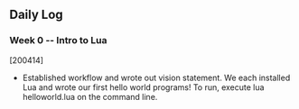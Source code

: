 ## Daily Log

### Week 0 -- Intro to Lua

[200414]

- Established workflow and wrote out vision statement. We each installed Lua and wrote our first hello world programs! To run, execute lua helloworld.lua on the command line. 
